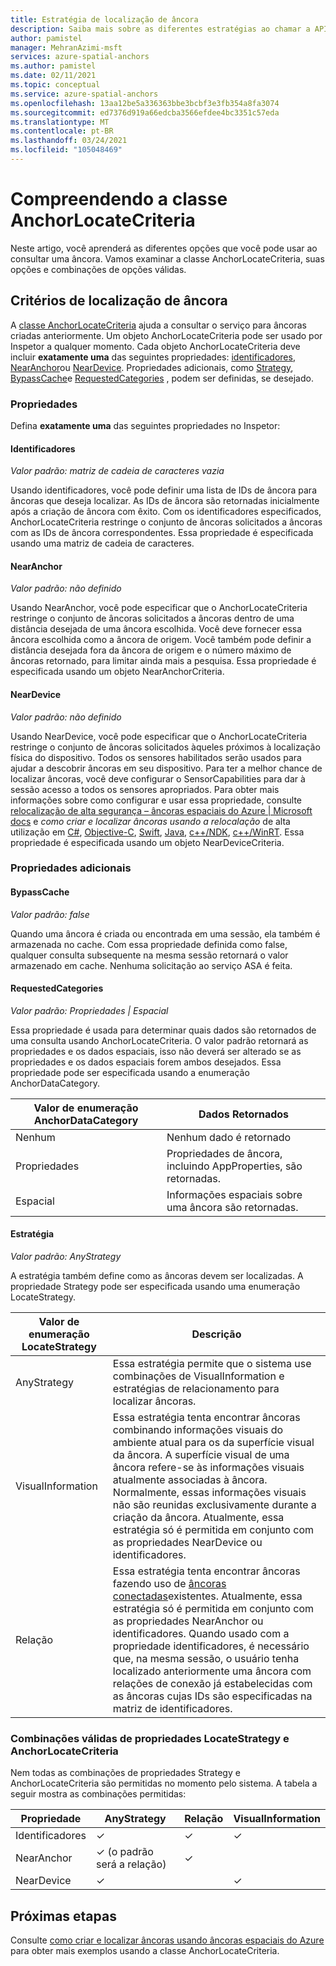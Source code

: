 ```yaml
---
title: Estratégia de localização de âncora
description: Saiba mais sobre as diferentes estratégias ao chamar a API localizar
author: pamistel
manager: MehranAzimi-msft
services: azure-spatial-anchors
ms.author: pamistel
ms.date: 02/11/2021
ms.topic: conceptual
ms.service: azure-spatial-anchors
ms.openlocfilehash: 13aa12be5a336363bbe3bcbf3e3fb354a8fa3074
ms.sourcegitcommit: ed7376d919a66edcba3566efdee4bc3351c57eda
ms.translationtype: MT
ms.contentlocale: pt-BR
ms.lasthandoff: 03/24/2021
ms.locfileid: "105048469"
---
```

# <a name="understanding-the-anchorlocatecriteria-class"></a>Compreendendo a classe AnchorLocateCriteria
Neste artigo, você aprenderá as diferentes opções que você pode usar ao consultar uma âncora. Vamos examinar a classe AnchorLocateCriteria, suas opções e combinações de opções válidas.

## <a name="anchor-locate-criteria"></a>Critérios de localização de âncora
A [classe AnchorLocateCriteria](/dotnet/api/microsoft.azure.spatialanchors.anchorlocatecriteria) ajuda a consultar o serviço para âncoras criadas anteriormente. Um objeto AnchorLocateCriteria pode ser usado por Inspetor a qualquer momento. Cada objeto AnchorLocateCriteria deve incluir **exatamente uma** das seguintes propriedades: [identificadores](#identifiers), [NearAnchor](#nearanchor)ou [NearDevice](#neardevice). Propriedades adicionais, como [Strategy](#strategy), [BypassCache](#bypasscache)e [RequestedCategories](#requestedcategories) , podem ser definidas, se desejado. 

### <a name="properties"></a>Propriedades
Defina **exatamente uma** das seguintes propriedades no Inspetor:
#### <a name="identifiers"></a>Identificadores
*Valor padrão: matriz de cadeia de caracteres vazia*

Usando identificadores, você pode definir uma lista de IDs de âncora para âncoras que deseja localizar. As IDs de âncora são retornadas inicialmente após a criação de âncora com êxito. Com os identificadores especificados, AnchorLocateCriteria restringe o conjunto de âncoras solicitados a âncoras com as IDs de âncora correspondentes. Essa propriedade é especificada usando uma matriz de cadeia de caracteres. 

#### <a name="nearanchor"></a>NearAnchor
*Valor padrão: não definido*

Usando NearAnchor, você pode especificar que o AnchorLocateCriteria restringe o conjunto de âncoras solicitados a âncoras dentro de uma distância desejada de uma âncora escolhida. Você deve fornecer essa âncora escolhida como a âncora de origem. Você também pode definir a distância desejada fora da âncora de origem e o número máximo de âncoras retornado, para limitar ainda mais a pesquisa.
Essa propriedade é especificada usando um objeto NearAnchorCriteria.

#### <a name="neardevice"></a>NearDevice
*Valor padrão: não definido*

Usando NearDevice, você pode especificar que o AnchorLocateCriteria restringe o conjunto de âncoras solicitados àqueles próximos à localização física do dispositivo. Todos os sensores habilitados serão usados para ajudar a descobrir âncoras em seu dispositivo. Para ter a melhor chance de localizar âncoras, você deve configurar o SensorCapabilities para dar à sessão acesso a todos os sensores apropriados. Para obter mais informações sobre como configurar e usar essa propriedade, consulte [relocalização de alta segurança – âncoras espaciais do Azure | Microsoft docs](./coarse-reloc.md) e *como criar e localizar âncoras usando a relocalação* de alta utilização em [C#](../how-tos/set-up-coarse-reloc-unity.md), [Objective-C](../how-tos/set-up-coarse-reloc-unity.md), [Swift](../how-tos/set-up-coarse-reloc-swift.md), [Java](../how-tos/set-up-coarse-reloc-java.md), [c++/NDK](../how-tos/set-up-coarse-reloc-cpp-ndk.md), [c++/WinRT](../how-tos/set-up-coarse-reloc-cpp-winrt.md).
Essa propriedade é especificada usando um objeto NearDeviceCriteria.

### <a name="additional-properties"></a>Propriedades adicionais
#### <a name="bypasscache"></a>BypassCache
*Valor padrão: false*

Quando uma âncora é criada ou encontrada em uma sessão, ela também é armazenada no cache.  Com essa propriedade definida como false, qualquer consulta subsequente na mesma sessão retornará o valor armazenado em cache. Nenhuma solicitação ao serviço ASA é feita.

#### <a name="requestedcategories"></a>RequestedCategories
*Valor padrão: Propriedades | Espacial*

Essa propriedade é usada para determinar quais dados são retornados de uma consulta usando AnchorLocateCriteria. O valor padrão retornará as propriedades e os dados espaciais, isso não deverá ser alterado se as propriedades e os dados espaciais forem ambos desejados. Essa propriedade pode ser especificada usando a enumeração AnchorDataCategory.

Valor de enumeração AnchorDataCategory | Dados Retornados
-----|------------
Nenhum | Nenhum dado é retornado
Propriedades| Propriedades de âncora, incluindo AppProperties, são retornadas.
Espacial| Informações espaciais sobre uma âncora são retornadas.

#### <a name="strategy"></a>Estratégia
*Valor padrão: AnyStrategy*

A estratégia também define como as âncoras devem ser localizadas. A propriedade Strategy pode ser especificada usando uma enumeração LocateStrategy.

Valor de enumeração LocateStrategy | Descrição
---------------|------------
AnyStrategy | Essa estratégia permite que o sistema use combinações de VisualInformation e estratégias de relacionamento para localizar âncoras. 
VisualInformation|Essa estratégia tenta encontrar âncoras combinando informações visuais do ambiente atual para os da superfície visual da âncora. A superfície visual de uma âncora refere-se às informações visuais atualmente associadas à âncora. Normalmente, essas informações visuais não são reunidas exclusivamente durante a criação da âncora. Atualmente, essa estratégia só é permitida em conjunto com as propriedades NearDevice ou identificadores.
Relação|Essa estratégia tenta encontrar âncoras fazendo uso de [âncoras conectadas](./anchor-relationships-way-finding.md#connect-anchors)existentes. Atualmente, essa estratégia só é permitida em conjunto com as propriedades NearAnchor ou identificadores. Quando usado com a propriedade identificadores, é necessário que, na mesma sessão, o usuário tenha localizado anteriormente uma âncora com relações de conexão já estabelecidas com as âncoras cujas IDs são especificadas na matriz de identificadores. 


### <a name="valid-combinations-of-locatestrategy-and-anchorlocatecriteria-properties"></a>Combinações válidas de propriedades LocateStrategy e AnchorLocateCriteria 

Nem todas as combinações de propriedades Strategy e AnchorLocateCriteria são permitidas no momento pelo sistema. A tabela a seguir mostra as combinações permitidas:



Propriedade | AnyStrategy | Relação | VisualInformation
-------- | ------------|--------------|-------------------
Identificadores | &check;    | &check;     | &check;
NearAnchor  | &check;   (o padrão será a relação) | &check;    | 
NearDevice  | &check;    |   | &check;




## <a name="next-steps"></a>Próximas etapas

Consulte [como criar e localizar âncoras usando âncoras espaciais do Azure](../create-locate-anchors-overview.md) para obter mais exemplos usando a classe AnchorLocateCriteria.